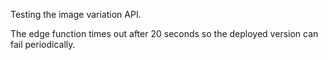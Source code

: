 Testing the image variation API. 

The edge function times out after 20 seconds so the deployed version can fail periodically.
